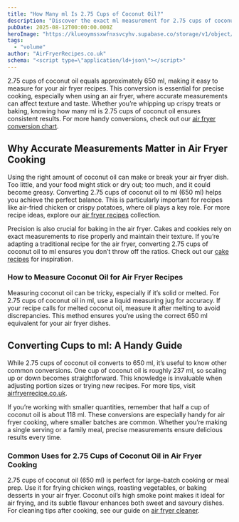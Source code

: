```yaml
---
title: "How Many ml Is 2.75 Cups of Coconut Oil?"
description: "Discover the exact ml measurement for 2.75 cups of coconut oil with our easy conversion guide. Perfect for air fryer recipes and baking!"
pubDate: 2025-08-12T00:00:00.000Z
heroImage: "https://klueoymssxwfnxsvcyhv.supabase.co/storage/v1/object/public/md/how-many-ml-is-2-75-cups-of-coconut-oil-6209735e.webp"
tags:
  - "volume"
author: "AirFryerRecipes.co.uk"
schema: "<script type=\"application/ld+json\"></script>"
---
```


<p>2.75 cups of coconut oil equals approximately 650 ml, making it easy to measure for your air fryer recipes. This conversion is essential for precise cooking, especially when using an air fryer, where accurate measurements can affect texture and taste. Whether you’re whipping up crispy treats or baking, knowing how many ml is 2.75 cups of coconut oil ensures consistent results. For more handy conversions, check out our <a href=https://www.airfryerrecipe.co.uk/air-fryer-conversion-chart>air fryer conversion chart</a>.</p>

<h2>Why Accurate Measurements Matter in Air Fryer Cooking</h2>
<p>Using the right amount of coconut oil can make or break your air fryer dish. Too little, and your food might stick or dry out; too much, and it could become greasy. Converting 2.75 cups of coconut oil to ml (650 ml) helps you achieve the perfect balance. This is particularly important for recipes like air-fried chicken or crispy potatoes, where oil plays a key role. For more recipe ideas, explore our <a href=https://www.airfryerrecipe.co.uk/recipes>air fryer recipes</a> collection.</p>

<p>Precision is also crucial for baking in the air fryer. Cakes and cookies rely on exact measurements to rise properly and maintain their texture. If you’re adapting a traditional recipe for the air fryer, converting 2.75 cups of coconut oil to ml ensures you don’t throw off the ratios. Check out our <a href=https://www.airfryerrecipe.co.uk/recipe-category/cakes>cake recipes</a> for inspiration.</p>

<h3>How to Measure Coconut Oil for Air Fryer Recipes</h3>
<p>Measuring coconut oil can be tricky, especially if it’s solid or melted. For 2.75 cups of coconut oil in ml, use a liquid measuring jug for accuracy. If your recipe calls for melted coconut oil, measure it after melting to avoid discrepancies. This method ensures you’re using the correct 650 ml equivalent for your air fryer dishes.</p>

<h2>Converting Cups to ml: A Handy Guide</h2>
<p>While 2.75 cups of coconut oil converts to 650 ml, it’s useful to know other common conversions. One cup of coconut oil is roughly 237 ml, so scaling up or down becomes straightforward. This knowledge is invaluable when adjusting portion sizes or trying new recipes. For more tips, visit <a href=https://www.airfryerrecipe.co.uk>airfryerrecipe.co.uk</a>.</p>

<p>If you’re working with smaller quantities, remember that half a cup of coconut oil is about 118 ml. These conversions are especially handy for air fryer cooking, where smaller batches are common. Whether you’re making a single serving or a family meal, precise measurements ensure delicious results every time.</p>

<h3>Common Uses for 2.75 Cups of Coconut Oil in Air Fryer Cooking</h3>
<p>2.75 cups of coconut oil (650 ml) is perfect for large-batch cooking or meal prep. Use it for frying chicken wings, roasting vegetables, or baking desserts in your air fryer. Coconut oil’s high smoke point makes it ideal for air frying, and its subtle flavour enhances both sweet and savoury dishes. For cleaning tips after cooking, see our guide on <a href=https://www.airfryerrecipe.co.uk/air-fryer-cleaner>air fryer cleaner</a>.</p>